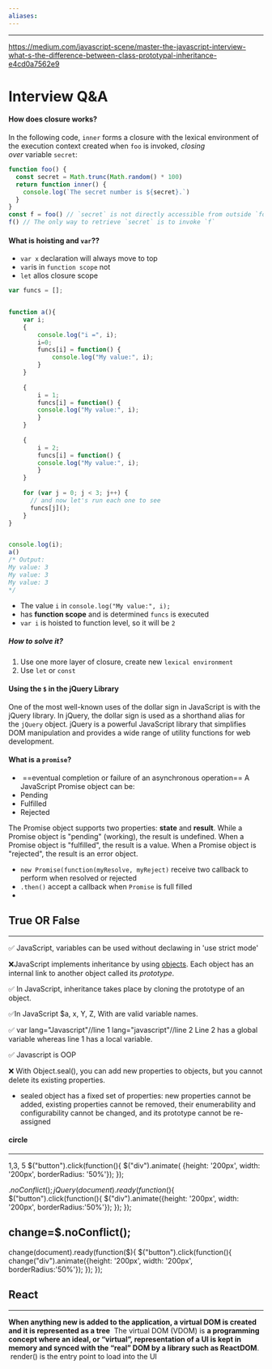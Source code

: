 ```yaml
---
aliases:
---
```

---
https://medium.com/javascript-scene/master-the-javascript-interview-what-s-the-difference-between-class-prototypal-inheritance-e4cd0a7562e9

# Interview Q&A
#### 

#### How does closure works?
In the following code, `inner` forms a closure with the lexical environment of the execution context created when `foo` is invoked, _closing over_ variable `secret`:
```javascript
function foo() {
  const secret = Math.trunc(Math.random() * 100)
  return function inner() {
    console.log(`The secret number is ${secret}.`)
  }
}
const f = foo() // `secret` is not directly accessible from outside `foo`
f() // The only way to retrieve `secret` is to invoke `f`
```

#### What is hoisting and `var`??
- `var x` declaration will always move to top
- `var`is in `function scope` not
- `let` allos closure scope
```javascript
var funcs = [];


function a(){
	var i;
	{
		console.log("i =", i);
		i=0;
		funcs[i] = function() {
			console.log("My value:", i);
		}
	}
	
	{
		i = 1;
		funcs[i] = function() {
		console.log("My value:", i);
		}
	}
	
	{
		i = 2;
		funcs[i] = function() {
		console.log("My value:", i);
		}
	}
	
	for (var j = 0; j < 3; j++) {
	  // and now let's run each one to see
	  funcs[j]();
	}
}


console.log(i);
a()
/* Output: 
My value: 3
My value: 3
My value: 3
*/
```
- The value `i` in `console.log("My value:", i);` 
- has **function scope** and is determined `funcs` is executed
- `var i` is hoisted to function level, so it will be `2`
##### How to solve it?
1. Use one more layer of closure, create new `lexical environment`
2. Use `let` or `const`
#### Using the `$` in the jQuery Library
One of the most well-known uses of the dollar sign in JavaScript is with the jQuery library.
In jQuery, the dollar sign is used as a shorthand alias for the `jQuery` object. jQuery is a powerful JavaScript library that simplifies DOM manipulation and provides a wide range of utility functions for web development.

#### What is a `promise`?
-  ==eventual completion or failure of an asynchronous operation==
A JavaScript Promise object can be:
- Pending
- Fulfilled
- Rejected

The Promise object supports two properties: **state** and **result**.
While a Promise object is "pending" (working), the result is undefined.
When a Promise object is "fulfilled", the result is a value.
When a Promise object is "rejected", the result is an error object.
- `new Promise(function(myResolve, myReject)` receive two callback to perform when resolved or rejected
- `.then()` accept a callback when `Promise` is full filled
- 
## True OR False
---

✅ JavaScript, variables can be used without declawing in 'use strict mode'

❌JavaScript implements inheritance by using [objects](https://developer.mozilla.org/en-US/docs/Web/JavaScript/Data_structures#objects). Each object has an internal link to another object called its _prototype_.

✅ In JavaScript, inheritance takes place by cloning the prototype of an object.

✅In JavaScript $a, x, Y, Z, With are valid variable names.

✅ var lang="Javascript"//line 1 lang="javascript"//line 2 Line 2 has a global variable whereas line 1 has a local variable.

✅ Javascript is OOP

❌ With Object.seal(), you can add new properties to objects, but you cannot delete its existing properties.
- sealed object has a fixed set of properties: new properties cannot be added, existing properties cannot be removed, their enumerability and configurability cannot be changed, and its prototype cannot be re-assigned



#### circle
---
1,3, 5
$("button").click(function(){ $("div").animate(
  {height: '200px', width: '200px', borderRadius: '50%'}); });
  
$.noConflict();
jQuery(document).ready(function($){
$("button").click(function(){
$("div").animate({height: '200px', width: '200px', borderRadius:'50%'});
});
});

## change=$.noConflict();
change(document).ready(function($){
$("button").click(function(){
change("div").animate({height: '200px', width: '200px', borderRadius:'50%'});
});
});


## React
---
**When anything new is added to the application, a virtual DOM is created and it is represented as a tree**
 The virtual DOM (VDOM) is **a programming concept where an ideal, or “virtual”, representation of a UI is kept in memory and synced with the “real” DOM by a library such as ReactDOM**.
 render() is the entry point to load into the UI